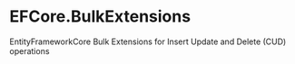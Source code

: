 # EFCore.BulkExtensions
EntityFrameworkCore Bulk Extensions for Insert Update and Delete (CUD) operations
